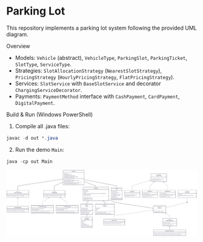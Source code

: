 # Parking Lot

This repository implements a parking lot system following the provided UML diagram.

Overview
- Models: `Vehicle` (abstract), `VehicleType`, `ParkingSlot`, `ParkingTicket`, `SlotType`, `ServiceType`.
- Strategies: `SlotAllocationStrategy` (`NearestSlotStrategy`), `PricingStrategy` (`HourlyPricingStrategy`, `FlatPricingStrategy`).
- Services: `SlotService` with `BaseSlotService` and decorator `ChargingServiceDecorator`.
- Payments: `PaymentMethod` interface with `CashPayment`, `CardPayment`, `DigitalPayment`.

Build & Run (Windows PowerShell)

1. Compile all .java files:

```powershell
javac -d out *.java
```

2. Run the demo `Main`:

```powershell
java -cp out Main
```

![UML diagram](parkinglotUML.png)
